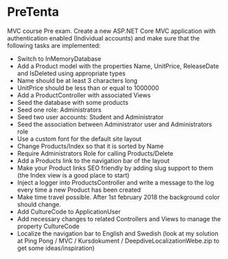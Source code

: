 # PreTenta
MVC course Pre exam.
Create a new ASP.NET Core MVC application with authentication enabled (Individual accounts) and make sure that the following tasks are implemented:

- Switch to InMemoryDatabase
- Add a Product model with the properties Name, UnitPrice, ReleaseDate and IsDeleted using appropriate types
- Name should be at least 3 characters long
- UnitPrice should be less than or equal to 1000000
- Add a ProductController with associated Views
- Seed the database with some products
- Seed one role: Administrators
- Seed two user accounts: Student and Administrator
- Seed the association between Administrator user and Administrators role
- Use a custom font for the default site layout
- Change Products/Index so that it is sorted by Name
- Require Administrators Role for calling Products/Delete
- Add a Products link to the navigation bar of the layout
- Make your Product links SEO friendly by adding slug support to them (the Index view is a good place to start)
- Inject a logger into ProductsController and write a message to the log every time a new Product has been created
- Make time travel possible. After 1st february 2018 the background color should change.
- Add CultureCode to ApplicationUser
- Add necessary changes to related Controllers and Views to manage the property CultureCode
- Localize the navigation bar to English and Swedish (look at my solution at Ping Pong / MVC / Kursdokument / DeepdiveLocalizationWebe.zip to get some ideas/inspiration)
